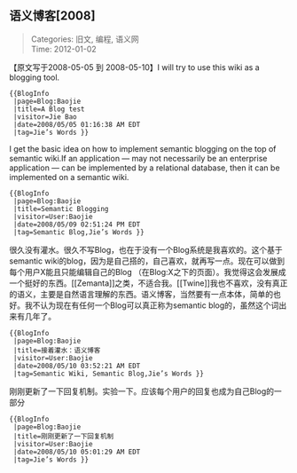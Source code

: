 语义博客[2008]
---
    
> Categories: 旧文, 编程, 语义网  
> Time: 2012-01-02
    
【原文写于2008-05-05 到 2008-05-10】I will try to use this wiki as a blogging tool.

```
{{BlogInfo
 |page=Blog:Baojie
 |title=A Blog test 
 |visitor=Jie Bao 
 |date=2008/05/05 01:16:38 AM EDT 
 |tag=Jie’s Words }}
```

I get the basic idea on how to implement semantic blogging on the top of semantic wiki.If an application — may not necessarily be an enterprise application — can be implemented by a relational database, then it can be implemented on a semantic wiki.

```
{{BlogInfo 
 |page=Blog:Baojie 
 |title=Semantic Blogging 
 |visitor=User:Baojie 
 |date=2008/05/09 02:51:24 PM EDT 
 |tag=Semantic Blog,Jie’s Words }}
```


很久没有灌水。很久不写Blog，也在于没有一个Blog系统是我喜欢的。这个基于semantic wiki的blog，因为是自己搭的，自己喜欢，就再写一点。现在可以做到每个用户X能且只能编辑自己的Blog （在Blog:X之下的页面）。我觉得这会发展成一个挺好的东西。[[Zemanta]]之类，不适合我。[[Twine]]我也不喜欢，没有真正的语义，主要是自然语言理解的东西。语义博客，当然要有一点本体，简单的也好。我不认为现在有任何一个Blog可以真正称为semantic blog的，虽然这个词出来有几年了。

```
{{BlogInfo
 |page=Blog:Baojie 
 |title=接着灌水：语义博客 
 |visitor=User:Baojie 
 |date=2008/05/10 03:52:21 AM EDT 
 |tag=Semantic Wiki, Semantic Blog,Jie’s Words }}
```

刚刚更新了一下回复机制。实验一下。应该每个用户的回复也成为自己Blog的一部分

```
{{BlogInfo 
 |page=Blog:Baojie 
 |title=刚刚更新了一下回复机制 
 |visitor=User:Baojie 
 |date=2008/05/10 05:01:29 AM EDT 
 |tag=Jie’s Words }} 
```    
    